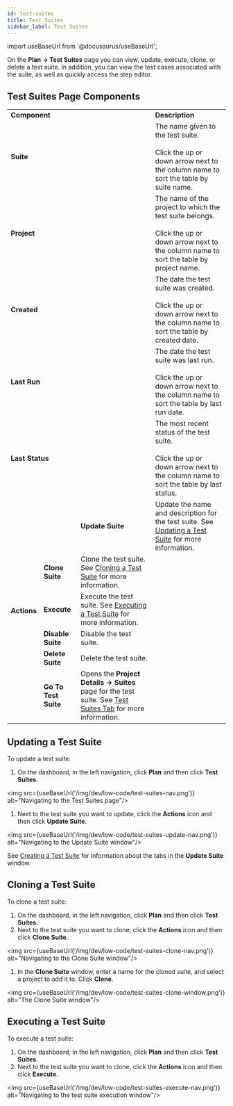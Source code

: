 ```yaml
---
id: test-suites
title: Test Suites
sidebar_label: Test Suites
---
```


import useBaseUrl from '@docusaurus/useBaseUrl';

On the **Plan -> Test Suites** page you can view, update, execute, clone, or delete a test suite. In addition, you can view the test cases associated with the suite, as well as quickly access the step editor.

## Test Suites Page Components

<table>
  <tr>
    <td colspan='2'><b>Component</b>
    <td>
    <td><b>Description</b>
    </td>
  </tr>
  <tr>
    <td colspan='2'><b>Suite</b>
    <td>
    <td>The name given to the test suite.<br/><br/>Click the up or down arrow next to the column name to sort the table by suite name.
    </td>
  </tr>
  <tr>
    <td colspan='2'><b>Project</b>
    <td>
    <td>The name of the project to which the test suite belongs.<br/><br/>Click the up or down arrow next to the column name to sort the table by project name.
    </td>
  </tr>
  <tr>
    <td colspan='2'><b>Created</b>
    <td>
    <td>The date the test suite was created.<br/><br/>Click the up or down arrow next to the column name to sort the table by created date.
    </td>
  </tr>
  <tr>
    <td colspan='2'><b>Last Run</b>
    <td>
    <td>The date the test suite was last run.<br/><br/>Click the up or down arrow next to the column name to sort the table by last run date.
    </td>
  </tr>
  <tr>
    <td colspan='2'><b>Last Status</b>
    <td>
    <td>The most recent status of the test suite.<br/><br/>Click the up or down arrow next to the column name to sort the table by last status.
    </td>
  </tr>
  <tr>
    <td rowspan='6'><b>Actions</b>
    <td>
    <td><b>Update Suite</b>
    </td>
    <td>Update the name and description for the test suite. See <a href="#updating-a-test-suite">Updating a Test Suite</a> for more information.
    </td>
  </tr>
  <tr>
    <td><b>Clone Suite</b>
    </td>
    <td>Clone the test suite. See <a href="#cloning-a-test-suite">Cloning a Test Suite</a> for more information.
    </td>
  </tr>
  <tr>
    <td><b>Execute</b>
    </td>
    <td>Execute the test suite. See <a href="#executing-a-test-suite">Executing a Test Suite</a> for more information.
    </td>
  </tr>
  <tr>
    <td><b>Disable Suite</b>
    </td>
    <td>Disable the test suite.
    </td>
  </tr>
  <tr>
    <td><b>Delete Suite</b>
    </td>
    <td>Delete the test suite.
    </td>
  </tr>
  <tr>
    <td><b>Go To Test Suite</b>
    </td>
    <td>Opens the <b>Project Details -> Suites</b> page for the test suite. See <a href="/dev/low-code/plan/projects/project-details-page#test-suites-tab">Test Suites Tab</a> for more information.
    </td>
  </tr>
</table>

## Updating a Test Suite
To update a test suite:
1. On the dashboard, in the left navigation, click **Plan** and then click **Test Suites**.

<img src={useBaseUrl('/img/dev/low-code/test-suites-nav.png')} alt="Navigating to the Test Suites page"/>

1. Next to the test suite you want to update, click the **Actions** icon and then click **Update Suite**.

<img src={useBaseUrl('/img/dev/low-code/test-suites-update-nav.png')} alt="Navigating to the Update Suite window"/>

See [Creating a Test Suite](/dev/low-code/plan/projects/project-details-page#creating-a-test-suite) for information about the tabs in the **Update Suite** window.

## Cloning a Test Suite
To clone a test suite:
1. On the dashboard, in the left navigation, click **Plan** and then click **Test Suites**.
1. Next to the test suite you want to clone, click the **Actions** icon and then click **Clone Suite**.

<img src={useBaseUrl('/img/dev/low-code/test-suites-clone-nav.png')} alt="Navigating to the Clone Suite window"/>

1. In the **Clone Suite** window, enter a name for the cloned suite, and select a project to add it to. Click **Clone**.

<img src={useBaseUrl('/img/dev/low-code/test-suites-clone-window.png')} alt="The Clone Suite window"/>

## Executing a Test Suite
To execute a test suite:
1. On the dashboard, in the left navigation, click **Plan** and then click **Test Suites**.
1. Next to the test suite you want to clone, click the **Actions** icon and then click **Execute**.

<img src={useBaseUrl('/img/dev/low-code/test-suites-execute-nav.png')} alt="Navigating to the test suite execution window"/>

